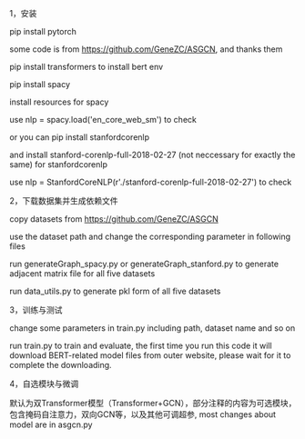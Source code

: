 1，安装

pip install pytorch

some code is from https://github.com/GeneZC/ASGCN, and thanks them

pip install transformers to install bert env

pip install spacy 

install resources for spacy

use nlp = spacy.load('en_core_web_sm') to check

or you can pip install stanfordcorenlp

and install stanford-corenlp-full-2018-02-27 (not neccessary for exactly the same) for stanfordcorenlp

use nlp = StanfordCoreNLP(r'./stanford-corenlp-full-2018-02-27') to check

2，下载数据集并生成依赖文件

copy datasets from https://github.com/GeneZC/ASGCN 

use the dataset path and change the corresponding parameter in following files

run generateGraph_spacy.py or generateGraph_stanford.py to generate adjacent matrix file for all five datasets

run data_utils.py to generate pkl form of all five datasets

3，训练与测试

change some parameters in train.py including path, dataset name and so on

run train.py to train and evaluate, the first time you run this code it will download BERT-related model files from outer website, please wait for it to complete the downloading.

4，自选模块与微调

默认为双Transformer模型（Transformer+GCN），部分注释的内容为可选模块，包含掩码自注意力，双向GCN等，以及其他可调超参, most changes about model are in asgcn.py
